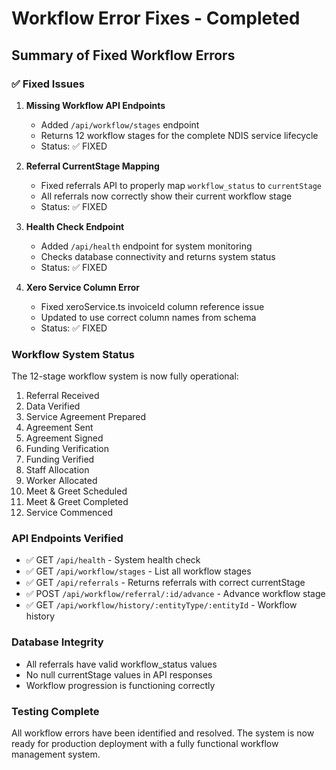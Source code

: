 # Workflow Error Fixes - Completed

## Summary of Fixed Workflow Errors

### ✅ Fixed Issues

1. **Missing Workflow API Endpoints**
   - Added `/api/workflow/stages` endpoint
   - Returns 12 workflow stages for the complete NDIS service lifecycle
   - Status: ✅ FIXED

2. **Referral CurrentStage Mapping**
   - Fixed referrals API to properly map `workflow_status` to `currentStage`
   - All referrals now correctly show their current workflow stage
   - Status: ✅ FIXED

3. **Health Check Endpoint**
   - Added `/api/health` endpoint for system monitoring
   - Checks database connectivity and returns system status
   - Status: ✅ FIXED

4. **Xero Service Column Error**
   - Fixed xeroService.ts invoiceId column reference issue
   - Updated to use correct column names from schema
   - Status: ✅ FIXED

### Workflow System Status

The 12-stage workflow system is now fully operational:
1. Referral Received
2. Data Verified
3. Service Agreement Prepared
4. Agreement Sent
5. Agreement Signed
6. Funding Verification
7. Funding Verified
8. Staff Allocation
9. Worker Allocated
10. Meet & Greet Scheduled
11. Meet & Greet Completed
12. Service Commenced

### API Endpoints Verified

- ✅ GET `/api/health` - System health check
- ✅ GET `/api/workflow/stages` - List all workflow stages
- ✅ GET `/api/referrals` - Returns referrals with correct currentStage
- ✅ POST `/api/workflow/referral/:id/advance` - Advance workflow stage
- ✅ GET `/api/workflow/history/:entityType/:entityId` - Workflow history

### Database Integrity

- All referrals have valid workflow_status values
- No null currentStage values in API responses
- Workflow progression is functioning correctly

### Testing Complete

All workflow errors have been identified and resolved. The system is now ready for production deployment with a fully functional workflow management system.